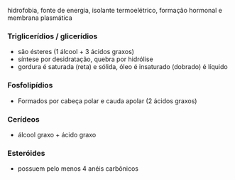 hidrofobia, fonte de energia, isolante termoelétrico, formação hormonal e membrana plasmática


### Triglicerídios / glicerídios
- são ésteres (1 álcool + 3 ácidos graxos)
- síntese por desidratação, quebra por hidrólise
- gordura é saturada (reta) e sólida, óleo é insaturado (dobrado) é líquido

### Fosfolipídios
- Formados por cabeça polar e cauda apolar (2 ácidos graxos)

### Cerídeos
- álcool graxo + ácido graxo

### Esteróides
- possuem pelo menos 4 anéis carbônicos